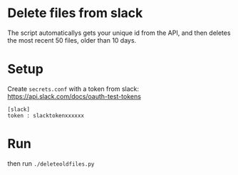 # Delete files from slack

The script automaticallys gets your unique id from the API, and then deletes the most recent 50 files, older than 10 days.


# Setup

Create `secrets.conf` with a token from slack: https://api.slack.com/docs/oauth-test-tokens


```
[slack]
token : slacktokenxxxxxx
```

# Run
then run `./deleteoldfiles.py`

